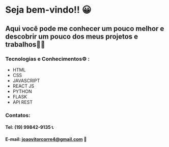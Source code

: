 # Seja bem-vindo!! 😀

## Aqui você pode me conhecer um pouco melhor e descobrir um pouco dos meus projetos e trabalhos🙋‍♂️

### Tecnologias e Conhecimentos⚙️ :
- HTML
- CSS
- JAVASCRIPT
- REACT JS
- PYTHON
- FLASK
- API REST

### Contatos:

#### Tel: (19) 99842-9135 📞
#### E-mail: joaovitorcorre4@gmail.com 📧

